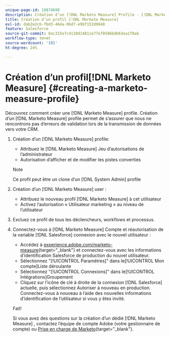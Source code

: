 ```yaml
---
unique-page-id: 18874698
description: Création d’un [!DNL Marketo Measure] Profile - [!DNL Marketo Measure] - Documentation du produit
title: Création d’un profil [!DNL Marketo Measure]
exl-id: dab2e2cb-fbd3-464a-9bd7-e9bf153d9848
feature: Salesforce
source-git-commit: 8ac315e7c4110d14811e77ef0586bd663ea1f8ab
workflow-type: tm+mt
source-wordcount: '191'
ht-degree: 24%

---
```


# Création d’un profil[!DNL Marketo Measure] {#creating-a-marketo-measure-profile}

Découvrez comment créer une [!DNL Marketo Measure] profile. Création d’un [!DNL Marketo Measure] profile permet de s’assurer que nous ne rencontrons pas d’erreurs de validation lors de la transmission de données vers votre CRM.

1. Création d’un [!DNL Marketo Measure] profile:

   * Attribuez le [!DNL Marketo Measure] Jeu d’autorisations de l’administrateur
   * Autorisation d’afficher et de modifier les pistes converties

   >[!NOTE]
   >
   >Ce profil peut être un clone d’un [!DNL System Admin] profile

1. Création d’un [!DNL Marketo Measure] user :

   * Attribuez le nouveau profil [!DNL Marketo Measure] à cet utilisateur
   * Activez l’autorisation « Utilisateur marketing » au niveau de l’utilisateur

1. Excluez ce profil de tous les déclencheurs, workflows et processus.
1. Connectez-vous à [!DNL Marketo Measure] Compte et réautorisation de la variable [!DNL Salesforce] connexion avec le nouvel utilisateur :

   * Accédez à [experience.adobe.com/marketo-measure](https://experience.adobe.com/marketo-measure){target="_blank"} et connectez-vous avec les informations d’identification Salesforce de production du nouvel utilisateur.
   * Sélectionnez &quot;[!UICONTROL Paramètres]&quot; dans le[!UICONTROL Mon compte]Liste déroulante
   * Sélectionnez &quot;[!UICONTROL Connexions]&quot; dans le[!UICONTROL Intégrations]Groupement
   * Cliquez sur l’icône de clé à droite de la connexion [!DNL Salesforce] actuelle, puis sélectionnez Autoriser à nouveau en production. Connectez-vous à nouveau à l’aide des nouvelles informations d’identification de l’utilisateur si vous y êtes invité.

   Fait!

   Si vous avez des questions sur la création d’un dédié [!DNL Marketo Measure] , contactez l’équipe de compte Adobe (votre gestionnaire de compte) ou [Prise en charge de Marketo](https://nation.marketo.com/t5/support/ct-p/Support){target="_blank"}.
